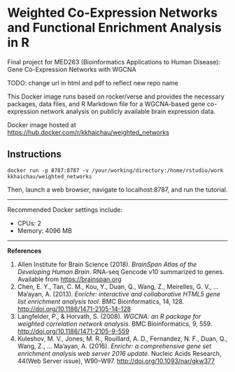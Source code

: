 # Weighted Co-Expression Networks and Functional Enrichment Analysis in R
Final project for MED263 (Bioinformatics Applications to Human Disease): Gene Co-Expression Networks with WGCNA

TODO: change url in html and pdf to reflect new repo name

This Docker image runs based on rocker/verse and provides the necessary 
packages, data files, and R Markdown file for a WGCNA-based gene co-expression 
network analysis on publicly available brain expression data.  

Docker image hosted at https://hub.docker.com/r/kkhaichau/weighted_networks

## Instructions
```shell
docker run -p 8787:8787 -v /your/working/directory:/home/rstudio/work kkhaichau/weighted_networks
```
Then, launch a web browser, navigate to localhost:8787, and run the tutorial.  

---
Recommended Docker settings include:
* CPUs: 2
* Memory: 4096 MB

---
**References**
1.  Allen Institute for Brain Science (2018). *BrainSpan Atlas of the Developing Human Brain*. RNA-seq Gencode v10 summarized to genes. Available from https://brainspan.org
2.  Chen, E. Y., Tan, C. M., Kou, Y., Duan, Q., Wang, Z., Meirelles, G. V., … Ma’ayan, A. (2013). *Enrichr: interactive and collaborative HTML5 gene list enrichment analysis tool*. BMC Bioinformatics, 14, 128. http://doi.org/10.1186/1471-2105-14-128
3.  Langfelder, P., & Horvath, S. (2008). *WGCNA: an R package for weighted correlation network analysis*. BMC Bioinformatics, 9, 559. http://doi.org/10.1186/1471-2105-9-559
4.  Kuleshov, M. V., Jones, M. R., Rouillard, A. D., Fernandez, N. F., Duan, Q., Wang, Z., … Ma’ayan, A. (2016). *Enrichr: a comprehensive gene set enrichment analysis web server 2016 update*. Nucleic Acids Research, 44(Web Server issue), W90–W97. http://doi.org/10.1093/nar/gkw377
